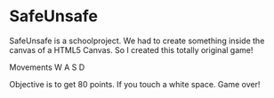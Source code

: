 # SafeUnsafe
SafeUnsafe is a schoolproject. We had to create something inside the canvas of a HTML5 Canvas. So I created this totally original game!

Movements
W A S D

Objective is to get 80 points.
If you touch a white space. Game over!
